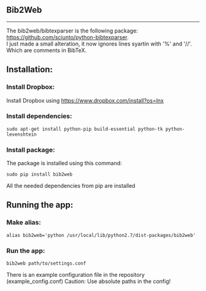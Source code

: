 Bib2Web
-------
-------

The bib2web/bibtexparser is the following package: https://github.com/sciunto/python-bibtexparser.  
I just made a small alteration, it now ignores lines syartin with '%' and '//'. Which are comments in BibTeX.

Installation:
------------

### Install Dropbox:
Install Dropbox using https://www.dropbox.com/install?os=lnx

### Install dependencies:

    sudo apt-get install python-pip build-essential python-tk python-levenshtein

### Install package:
The package is installed using this command:

    sudo pip install bib2web
All the needed dependencies from pip are installed

Running the app:
---------------

### Make alias:

    alias bib2web='python /usr/local/lib/python2.7/dist-packages/bib2web'
    
### Run the app:

    bib2web path/to/settings.conf

There is an example configuration file in the repository (example_config.conf)
Caution: Use absolute paths in the config!

